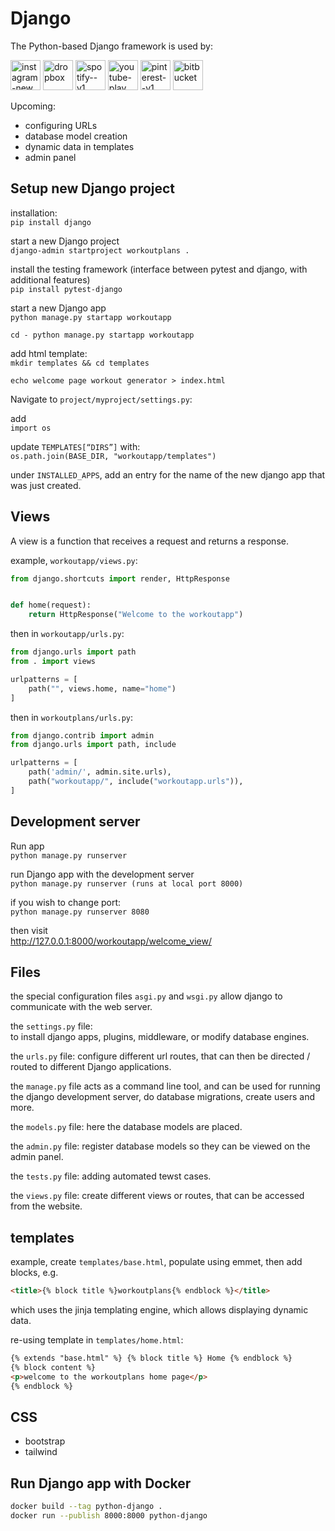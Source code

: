 # Django

The Python-based Django framework is used by:

<!-- get URLS served from CDN here: https://icons8.com/icons -->

<div>
<img width="48" height="48" src="https://img.icons8.com/fluency/48/instagram-new.png" alt="instagram-new"/>
<img width="48" height="48" src="https://img.icons8.com/color/48/dropbox.png" alt="dropbox"/>
<img width="48" height="48" src="https://img.icons8.com/color/48/spotify--v1.png" alt="spotify--v1"/>
<img width="48" height="48" src="https://img.icons8.com/fluency/48/youtube-play.png" alt="youtube-play"/>
<img width="48" height="48" src="https://img.icons8.com/material-sharp/48/pinterest--v1.png" alt="pinterest--v1"/>
<img width="48" height="48" src="https://img.icons8.com/color/48/bitbucket.png" alt="bitbucket"/>
</div>

Upcoming:
- configuring URLs
- database model creation
- dynamic data in templates
- admin panel

## Setup new Django project

installation:<br>
`pip install django`

start a new Django project<br>
`django-admin startproject workoutplans .`

install the testing framework (interface between pytest and django, with additional features)<br>
`pip install pytest-django`

start a new Django app<br>
`python manage.py startapp workoutapp`

`cd - python manage.py startapp workoutapp`

add html template:<br>
`mkdir templates && cd templates`

`echo welcome page workout generator > index.html`

Navigate to `project/myproject/settings.py`:

add<br>
`import os`

update `TEMPLATES[“DIRS”]` with:<br>
`os.path.join(BASE_DIR, "workoutapp/templates")`

under `INSTALLED_APPS`,
add an entry for the name of the new django app that was just created.

## Views

A view is a function that receives a request and returns a response.

example, `workoutapp/views.py`:
```Python
from django.shortcuts import render, HttpResponse


def home(request):
    return HttpResponse("Welcome to the workoutapp")
```

then in `workoutapp/urls.py`:
```Python
from django.urls import path
from . import views

urlpatterns = [
    path("", views.home, name="home")
]
```

then in `workoutplans/urls.py`:
```Python
from django.contrib import admin
from django.urls import path, include

urlpatterns = [
    path('admin/', admin.site.urls),
    path("workoutapp/", include("workoutapp.urls")),
]
```


## Development server
Run app<br>
`python manage.py runserver`

run Django app with the development server<br>
`python manage.py runserver (runs at local port 8000)`

if you wish to change port:<br>
`python manage.py runserver 8080`

then visit<br>
http://127.0.0.1:8000/workoutapp/welcome_view/

## Files

the special configuration files `asgi.py` and `wsgi.py` allow django to communicate with the web server.

the `settings.py` file:<br>
to install django apps, plugins, middleware,
or modify database engines.

the `urls.py` file: configure different url routes,
that can then be directed / routed to different Django applications.

the `manage.py` file acts as a command line tool,
and can be used for running the django development server,
do database migrations, create users and more.

the `models.py` file:
here the database models are placed.

the `admin.py` file:
register database models so they can be viewed on the admin panel.

the `tests.py` file: adding automated tewst cases.

the `views.py` file:
create different views or routes, that can be accessed from the website.

## templates

example, create `templates/base.html`,
populate using emmet,
then add blocks, e.g.
```HTML
<title>{% block title %}workoutplans{% endblock %}</title>
```

which uses the jinja templating engine, which allows displaying dynamic data.

re-using template in `templates/home.html`:
```HTML
{% extends "base.html" %} {% block title %} Home {% endblock %}
{% block content %}
<p>welcome to the workoutplans home page</p>
{% endblock %}
```

## CSS

- bootstrap
- tailwind

## Run Django app with Docker

```BASH
docker build --tag python-django .
docker run --publish 8000:8000 python-django
```
